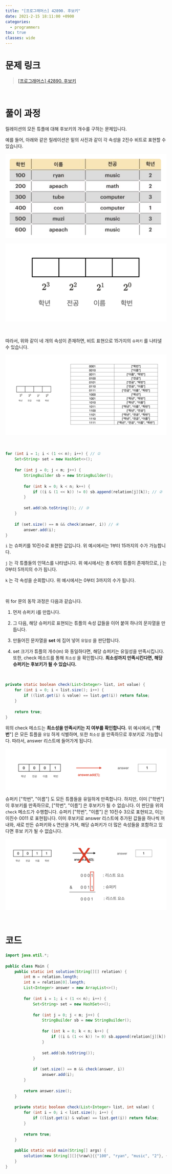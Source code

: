```yaml
---
title: "[프로그래머스] 42890. 후보키"
date: 2021-2-15 18:11:00 +0900
categories:
  - programmers
toc: true
classes: wide
---
```


# 문제 링크

> [[프로그래머스] 42890. 후보키](https://programmers.co.kr/learn/courses/30/lessons/42890)

<br>

# 풀이 과정

릴레이션의 모든 튜플에 대해 후보키의 개수를 구하는 문제입니다.

예를 들어, 아래와 같은 릴레이션은 밑의 사진과 같이 각 속성을 2진수 비트로 표현할 수 있습니다.

![/assets/images/프로그래머스_카카오2019_후보키-1.png](/assets/images/프로그래머스_카카오2019_후보키-1.png)

![/assets/images/프로그래머스_카카오2019_후보키-2.png](/assets/images/프로그래머스_카카오2019_후보키-2.png)

<br>

따라서, 위와 같이 네 개의 속성이 존재하면, 비트 표현으로 15가지의 `슈퍼키` 를 나타낼 수 있습니다.

![/assets/images/프로그래머스_카카오2019_후보키-3.png](/assets/images/프로그래머스_카카오2019_후보키-3.png)

<br>

```java
for (int i = 1; i < (1 << n); i++) { // ①
    Set<String> set = new HashSet<>();

    for (int j = 0; j < m; j++) {
        StringBuilder sb = new StringBuilder();

        for (int k = 0; k < n; k++) {
            if ((i & (1 << k)) != 0) sb.append(relation[j][k]); // ②
        }

        set.add(sb.toString()); // ③
    }

    if (set.size() == m && check(answer, i)) // ④
        answer.add(i);
}
```

`i` 는 슈퍼키를 10진수로 표현한 값입니다. 위 예시에서는 1부터 15까지의 수가 가능합니다.

`j` 는 각 튜플들의 인덱스를 나타냅니다. 위 예시에서는 총 6개의 튜플이 존재하므로, j 는 0부터 5까지의 수가 됩니다.

`k` 는 각 속성을 순회합니다. 위 예시에서는 0부터 3까지의 수가 됩니다.

<br>

위 for 문의 동작 과정은 다음과 같습니다.
1. 먼저 슈퍼키 i를 만듭니다.

2. 그 다음, 해당 슈퍼키로 표현되는 튜플의 속성 값들을 이어 붙여 하나의 문자열을 만듭니다.

3. 만들어진 문자열을 **set** 에 집어 넣어 `유일성` 을 판단합니다.

4. set 크기가 튜플의 개수(m) 와 동일하다면, 해당 슈퍼키는 유일성을 만족시킵니다. 또한, check 메소드를 통해 `최소성` 을 확인합니다. **최소성까지 만족시킨다면, 해당 슈퍼키는 후보키가 될 수 있습니다.**

<br>

```java
private static boolean check(List<Integer> list, int value) {
    for (int i = 0; i < list.size(); i++) {
        if ((list.get(i) & value) == list.get(i)) return false;
    }

    return true;
}
```

위의 check 메소드는 **최소성을 만족시키는 지 여부를 확인합니다.** 위 예시에서, ["**학번**"] 은 모든 튜플을 `유일` 하게 식별하며, 또한 `최소성` 을 만족하므로 후보키로 가능합니다. 따라서, answer 리스트에 들어가게 됩니다.

![/assets/images/프로그래머스_카카오2019_후보키-4.png](/assets/images/프로그래머스_카카오2019_후보키-4.png)

슈퍼키 ["학번", "이름"] 도 모든 튜플들을 유일하게 만족합니다. 하지만, 이미 ["학번"] 이 후보키를 만족하므로, ["학번", "이름"] 은 후보키가 될 수 없습니다. 이 판단을 위의 `check` 메소드가 수행합니다. 슈퍼키 ["학번", "이름"] 은 10진수 3으로 표현되고, 이는 이진수 0011 로 표현됩니다. 이미 후보키로 answer 리스트에 추가된 값들을 하나씩 꺼내와, 새로 만든 슈퍼키와 `&` 연산을 거쳐, 해당 슈퍼키가 더 많은 속성들을 포함하고 있다면 후보 키가 될 수 없습니다.

![/assets/images/프로그래머스_카카오2019_후보키-5.png](/assets/images/프로그래머스_카카오2019_후보키-5.png)

<br>

# 코드

```java
import java.util.*;

public class Main {
    public static int solution(String[][] relation) {
        int m = relation.length;
        int n = relation[0].length;
        List<Integer> answer = new ArrayList<>();

        for (int i = 1; i < (1 << n); i++) {
            Set<String> set = new HashSet<>();

            for (int j = 0; j < m; j++) {
                StringBuilder sb = new StringBuilder();

                for (int k = 0; k < n; k++) {
                    if ((i & (1 << k)) != 0) sb.append(relation[j][k]);
                }

                set.add(sb.toString());
            }

            if (set.size() == m && check(answer, i))
                answer.add(i);
        }

        return answer.size();
    }

    private static boolean check(List<Integer> list, int value) {
        for (int i = 0; i < list.size(); i++) {
            if ((list.get(i) & value) == list.get(i)) return false;
        }

        return true;
    }

    public static void main(String[] args) {
        solution(new String[][]{%raw%}{{"100", "ryan", "music", "2"}, {"200", "apeach", "math", "2"}, {"300", "tube", "computer", "3"}, {"400", "con", "computer", "4"}, {"500", "muzi", "music", "3"}, {"600", "apeach", "music", "2"}}{%endraw%});
    }
}
```